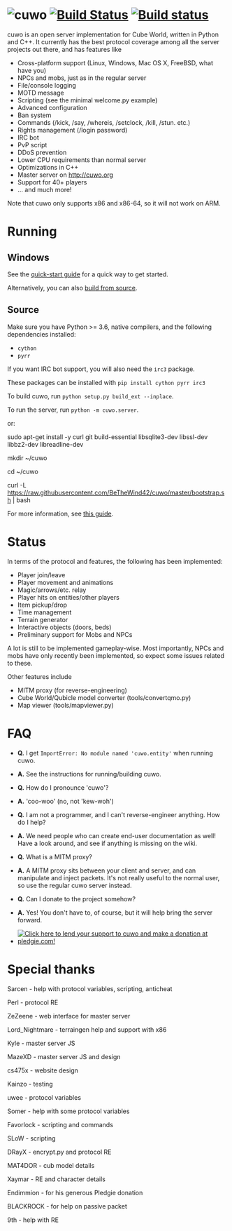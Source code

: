 ![cuwo](http://mp2.dk/cuwo/logo.png)
[![Build Status](https://travis-ci.org/matpow2/cuwo.svg?branch=master)](https://travis-ci.org/matpow2/cuwo) [![Build status](https://ci.appveyor.com/api/projects/status/t1ik17xyn26b8rx7?svg=true)](https://ci.appveyor.com/project/matpow2/cuwo)
====

cuwo is an open server implementation for Cube World, written in Python and
C++. It currently has the best protocol coverage among all the server projects
out there, and has features like

* Cross-platform support (Linux, Windows, Mac OS X, FreeBSD, what have you)
* NPCs and mobs, just as in the regular server
* File/console logging
* MOTD message
* Scripting (see the minimal welcome.py example)
* Advanced configuration
* Ban system
* Commands (/kick, /say, /whereis, /setclock, /kill, /stun. etc.)
* Rights management (/login password)
* IRC bot
* PvP script
* DDoS prevention
* Lower CPU requirements than normal server
* Optimizations in C++
* Master server on http://cuwo.org
* Support for 40+ players
* ... and much more!

Note that cuwo only supports x86 and x86-64, so it will not work on ARM.

Running
=======

Windows
-------

See the
[quick-start guide](https://github.com/matpow2/cuwo/wiki/Quickstart) for a
quick way to get started.

Alternatively, you can also
[build from source](https://github.com/matpow2/cuwo/wiki/WindowsSource).

Source
------

Make sure you have Python >= 3.6, native compilers, and the following
dependencies installed:

* `cython`
* `pyrr`

If you want IRC bot support, you will also need the `irc3` package.

These packages can be installed with `pip install cython pyrr irc3`

To build cuwo, run `python setup.py build_ext --inplace`.

To run the server, run `python -m cuwo.server`.

or:

sudo apt-get install -y curl git build-essential libsqlite3-dev libssl-dev libbz2-dev libreadline-dev

mkdir ~/cuwo

cd ~/cuwo

curl -L https://raw.githubusercontent.com/BeTheWind42/cuwo/master/bootstrap.sh | bash

For more information, see
[this guide](https://github.com/matpow2/cuwo/wiki/BuildSource).

Status
======

In terms of the protocol and features, the following has been implemented:
* Player join/leave
* Player movement and animations
* Magic/arrows/etc. relay
* Player hits on entities/other players
* Item pickup/drop
* Time management
* Terrain generator
* Interactive objects (doors, beds)
* Preliminary support for Mobs and NPCs

A lot is still to be implemented gameplay-wise. Most importantly, NPCs and mobs
have only recently been implemented, so expect some issues related to these.

Other features include
* MITM proxy (for reverse-engineering)
* Cube World/Qubicle model converter (tools/convertqmo.py)
* Map viewer (tools/mapviewer.py)

FAQ
===

* **Q.** I get `ImportError: No module named 'cuwo.entity'` when running cuwo.

* **A.** See the instructions for running/building cuwo.

* **Q.** How do I pronounce 'cuwo'?

* **A.** 'coo-woo' (no, not 'kew-woh')

* **Q.** I am not a programmer, and I can't reverse-engineer anything. How do
         I help?

* **A.** We need people who can create end-user documentation as well! Have a
         look around, and see if anything is missing on the wiki.

* **Q.** What is a MITM proxy?

* **A.** A MITM proxy sits between your client and server, and can manipulate
         and inject packets. It's not really useful to the normal user, so
         use the regular cuwo server instead.

* **Q.** Can I donate to the project somehow?

* **A.** Yes! You don't have to, of course, but it will help bring
         the server forward.

* [![Click here to lend your support to cuwo and make a donation at pledgie.com!](http://pledgie.com/campaigns/24724.png?skin_name=chrome)](http://pledgie.com/campaigns/24724)

Special thanks
==============

Sarcen - help with protocol variables, scripting, anticheat

Perl - protocol RE

ZeZeene - web interface for master server

Lord_Nightmare - terraingen help and support with x86

Kyle - master server JS

MazeXD - master server JS and design

cs475x - website design

Kainzo - testing

uwee - protocol variables

Somer - help with some protocol variables

Favorlock - scripting and commands

SLoW - scripting

DRayX - encrypt.py and protocol RE

MAT4DOR - cub model details

Xaymar - RE and character details

Endimmion - for his generous Pledgie donation

BLACKROCK - for help on passive packet

9th - help with RE
